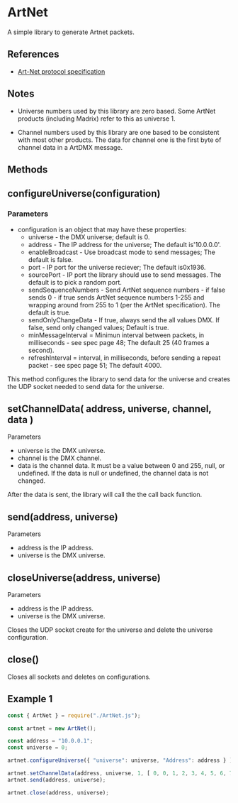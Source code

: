 # ArtNet

A simple library to generate Artnet packets.

## References

* [Art-Net protocol specification](http://www.artisticlicence.com/WebSiteMaster/User%20Guides/art-net.pdf)

## Notes

* Universe numbers used by this library are zero based. Some ArtNet products (including Madrix) refer to this as universe 1.

* Channel numbers used by this library are one based to be consistent with most other products. The data for channel one is the first byte of channel data in a ArtDMX message.

## Methods

## configureUniverse(configuration)

### Parameters

* configuration is an object that may have these properties:
  * universe - the DMX universe; default is 0.
  * address -  The IP address for the universe; The default is'10.0.0.0'.
  * enableBroadcast - Use broadcast mode to send messages; The default is false.
  * port - IP port for the universe reciever; The default is0x1936.
  * sourcePort - IP port the library should use to send messages. The default is to pick a random port.
  * sendSequenceNumbers - Send ArtNet sequence numbers - if false sends 0 - if true sends ArtNet sequence numbers 1-255 and wrapping around from 255 to 1 (per the ArtNet specification). The default is true.
  * sendOnlyChangeData - If true, always send the all values DMX. If false, send only changed values; Default is true.
  * minMessageInterval = Minimun interval between packets, in milliseconds - see spec page 48; The default 25 (40 frames a second).
  * refreshInterval = interval, in milliseconds, before sending a repeat packet - see spec page 51; The default 4000.

This method configures the library to send data for the universe and creates the UDP socket needed to send data for the universe.

## setChannelData( address, universe, channel, data )

Parameters

* universe is the DMX universe.
* channel is the DMX channel.
* data is the channel data. It must be a value between 0 and 255, null, or undefined. If the data is null or undefined, the channel data is not changed.

After the data is sent, the library will call the the call back function.

## send(address, universe)

Parameters

* address is the IP address.
* universe is the DMX universe.

## closeUniverse(address, universe)

Parameters

* address is the IP address.
* universe is the DMX universe.

Closes the UDP socket create for the universe and delete the universe configuration.

## close()

Closes all sockets and deletes on configurations.

## Example 1

```javascript
const { ArtNet } = require("./ArtNet.js");

const artnet = new ArtNet();

const address = "10.0.0.1";
const universe = 0;

artnet.configureUniverse({ "universe": universe, "Address": address } );

artnet.setChannelData(address, universe, 1, [ 0, 0, 1, 2, 3, 4, 5, 6, 7, 8, 9]);
artnet.send(address, universe);

artnet.close(address, universe);

```
